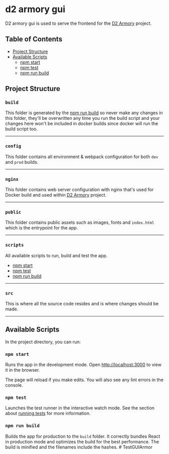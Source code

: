 # d2 armory gui
D2 armory gui is used to serve the frontend for the [D2 Armory](https://github.com/nokka/d2-armory) project.

## Table of Contents
- [Project Structure](#folder-structure)
- [Available Scripts](#available-scripts)
  - [npm start](#npm-start)
  - [npm test](#npm-test)
  - [npm run build](#npm-run-build)

## Project Structure

### `build`
This folder is generated by the [npm run build](#npm-run-build) so never make any changes
in this folder, they'll be overwritten any time you run the build script and your changes
here won't be included in docker builds since docker will run the build script too.

---

### `config`
This folder contains all environment & webpack configuration for both `dev` and `prod` builds.

--- 

### `nginx`
This folder contains web server configuration with nginx that's used for Docker
build and used within [D2 Armory](https://github.com/nokka/d2-armory) project.

---

### `public`
This folder contains public assets such as images, fonts and `index.html` which is the entrypoint for the app.

---

### `scripts`
All available scripts to run, build and test the app.

- [npm start](#npm-start)
- [npm test](#npm-test)
- [npm run build](#npm-run-build)

---

### `src`
This is where all the source code resides and is where changes should be made.

---

## Available Scripts

In the project directory, you can run:

### `npm start`

Runs the app in the development mode.
Open [http://localhost:3000](http://localhost:3000) to view it in the browser.

The page will reload if you make edits.
You will also see any lint errors in the console.

### `npm test`

Launches the test runner in the interactive watch mode.
See the section about [running tests](#running-tests) for more information.

### `npm run build`

Builds the app for production to the `build` folder.
It correctly bundles React in production mode and optimizes the build for the best performance.
The build is minified and the filenames include the hashes.
#   T e s t G U I A r m o r  
 